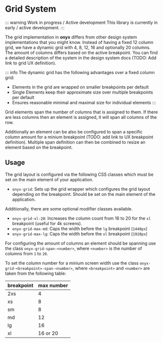 # Grid System

::: warning Work in progress / Active development
This library is currently in early / active development.
:::

The grid implementation in **onyx** differs from other design system implementations that you might know.
Instead of having a fixed 12 column grid, we have a dynamic grid with 4, 8, 12, 16 and optionally 20 columns.
The amount of columns differs based on the active breakpoint.
You can find a detailed description of the system in the design system docs (TODO: Add link to grid UX definition).

::: info
The dynamic grid has the following advantages over a fixed column grid:

- Elements in the grid are wrapped on smaller breakpoints per default
- Single Elements keep their approximate size over multiple breakpoints per default
- Ensures reasonable minimal and maximal size for individual elements
  :::

Grid elements span the number of columns that is assigned to them.
If there are less columns then an element is assigned, it will span all columns of the row.

Additionally an element can be also be configured to span a specific column amount for a minium breakpoint (TODO: add link to UX breakpoint definition).
Multiple span definition can then be combined to resize an element based on the breakpoint.

## Usage

The grid layout is configured via the following CSS classes which must be set on the main element of your application.

- `onyx-grid`: Sets up the grid wrapper which configures the grid layout depending on the breakpoint. Should be set on the main element of the application.

Additionally, there are some optional modifier classes available.

- `onyx-grid-xl-20`: Increases the column count from 16 to 20 for the `xl` breakpoint (useful for 4k screens).
- `onyx-grid-max-md`: Caps the width before the `lg` breakpoint (`1440px`)
- `onyx-grid-max-lg`: Caps the width before the `xl` breakpoint (`1920px`)

For configuring the amount of columns an element should be spanning use the class `onyx-grid-span-<number>`, where `<number>` is the number of columns from `1` to `20`.

To set the column number for a minium screen width use the class `onyx-grid-<breakpoint>-span-<number>`, where `<breakpoint>` and `<number>` are taken from the following table:

| breakpoint | max number |
| ---------- | ---------- |
| 2xs        | 4          |
| xs         | 8          |
| sm         | 8          |
| md         | 12         |
| lg         | 16         |
| xl         | 16 or 20   |
